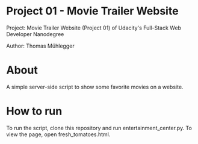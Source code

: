 # Project 01 - Movie Trailer Website

Project: Movie Trailer Website (Project 01) of Udacity's Full-Stack Web Developer Nanodegree

Author: Thomas Mühlegger

# About

A simple server-side script to show some favorite movies on a website.

# How to run

To run the script, clone this repository and run entertainment_center.py. To view the page, open fresh_tomatoes.html.